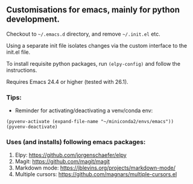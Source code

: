 ## Customisations for emacs, mainly for python development.

Checkout to ```~/.emacs.d``` directory, and remove ```~/.init.el``` etc.

Using a separate init file isolates changes via the custom interface to the init.el file.

To install requisite python packages, run ```(elpy-config)``` and follow the instructions.

Requires Emacs 24.4 or higher (tested with 26.1).

### Tips:

* Reminder for activating/deactivating a venv/conda env:
```
(pyvenv-activate (expand-file-name "~/miniconda2/envs/emacs"))
(pyvenv-deactivate)
```

### Uses (and installs) following emacs packages:

1. Elpy: https://github.com/jorgenschaefer/elpy
2. Magit: https://github.com/magit/magit
3. Markdown mode: https://jblevins.org/projects/markdown-mode/
4. Multiple cursors: https://github.com/magnars/multiple-cursors.el

